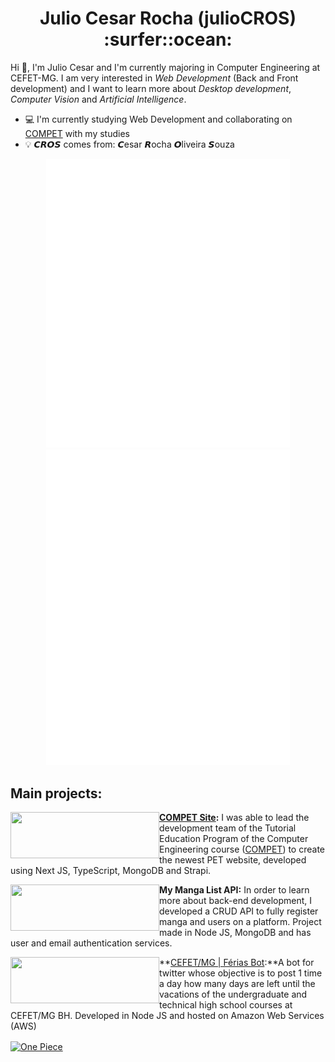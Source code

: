 <h1 align="center"> Julio Cesar Rocha (julioCROS) :surfer::ocean: </h1>

Hi 👋, I'm Julio Cesar and I'm currently majoring in Computer Engineering at CEFET-MG. I am very interested in _Web Development_ (Back and Front development) and I want to learn more about _Desktop development_, _Computer Vision_ and _Artificial Intelligence_.
- :computer: I'm currently studying Web Development and collaborating on [COMPET](https://www.linkedin.com/in/competcefetmg/) with my studies
- :bulb: <b>𝘾𝙍𝙊𝙎</b> comes from: <b>𝘾</b>esar <b>𝙍</b>ocha <b>𝙊</b>liveira <b>𝙎</b>ouza

<p align = "center">
<img width="390" alt="General Stats" src="https://github.com/julioCROS/julioCROS/blob/main/general.svg?p">
<img width="390" alt="Anime and Music Stats" src="https://github.com/julioCROS/julioCROS/blob/main/anilist_spotify.svg?p">
</p>

## Main projects:
<a href="https://github.com/competdev/compet_site">
  <img align="left" width="238" height="74" src="https://i.ibb.co/2ckRc8K/compet-site-banner.png"/>
</a>

**[COMPET Site](https://compet.vercel.app):** I was able to lead the development team of the Tutorial Education Program of the Computer Engineering course ([COMPET](https://www.instagram.com/compet.cefet/)) to create the newest PET website, developed using Next JS, TypeScript, MongoDB and Strapi.


<a href="https://github.com/julioCROS/MyMangaList-API">
  <img align="left" width="238" height="74" src="https://i.ibb.co/BrRGvjD/mml-api-banner.png"/>
</a>

**My Manga List API:** In order to learn more about back-end development, I developed a CRUD API to fully register manga and users on a platform. Project made in Node JS, MongoDB and has user and email authentication services.

<a href="https://github.com/julioCROS/Ferias-CEFETMG">
  <img align="left" width="238" height="74" src="https://i.ibb.co/kStDMky/ferias-bot-banner.png"/>
</a>

**[CEFET/MG | Férias Bot](https://twitter.com/FeriasCEFETMG):**A bot for twitter whose objective is to post 1 time a day how many days are left until the vacations of the undergraduate and technical high school courses at CEFET/MG BH. Developed in Node JS and hosted on Amazon Web Services (AWS)



[<img align="center" alt="One Piece" src="https://i.ibb.co/Yd3fsGJ/one-piece-wallpaper.png">](#)





